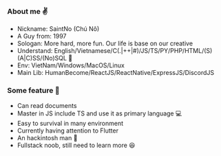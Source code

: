 ### About me :v:
- Nickname: SaintNo (Chú Nô)
- A Guy from: 1997
- Sologan: More hard, more fun. Our life is base on our creative
- Understand: English/Vietnamese/C(.|++|#)/JS/TS/PY/PHP/HTML/(S)(A|C)SS/(No)SQL :blue_book:
- Env: VietNam/Windows/MacOS/Linux
- Main Lib: HumanBecome/ReactJS/ReactNative/ExpressJS/DiscordJS

### Some feature :muscle:
- Can read documents
- Master in JS include TS and use it as primary language :computer:
- Easy to survival in many environment
- Currently having attention to Flutter
- An hackintosh man :apple:
- Fullstack noob, still need to learn more :laughing:

<!--
**tctien342/tctien342** is a ✨ _special_ ✨ repository because its `README.md` (this file) appears on your GitHub profile.

Here are some ideas to get you started:

- 🔭 I’m currently working on ...
- 🌱 I’m currently learning ...
- 👯 I’m looking to collaborate on ...
- 🤔 I’m looking for help with ...
- 💬 Ask me about ...
- 📫 How to reach me: ...
- 😄 Pronouns: ...
- ⚡ Fun fact: ...
-->
